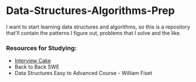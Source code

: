 # Data-Structures-Algorithms-Prep

I want to start learning data structures and algorithms, so this is a repository that'll contain the patterns I figure out, problems that I solve and the like.

<h3>Resources for Studying:</h3>

-  <a href="https://interviewcake.com">Interview Cake</a>
- Back to Back SWE
- Data Structures Easy to Advanced Course - William Fiset
